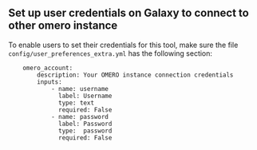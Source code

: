 ## Set up user credentials on Galaxy to connect to other omero instance

To enable users to set their credentials for this tool,
make sure the file `config/user_preferences_extra.yml` has the following section:

```
    omero_account:
        description: Your OMERO instance connection credentials
        inputs:
            - name: username
              label: Username
              type: text
              required: False
            - name: password
              label: Password
              type:  password
              required: False
```
